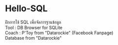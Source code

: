 # Hello-SQL
ฝึกการใช้ SQL เพื่อจัดการฐานข้อมูล\
Tool : DB Browser for SQLite\
Coach : P'Toy from "Datarockie" (Facebook Fanpage)\
Database from "Datarockie"
